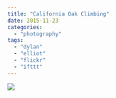```yaml
---
title: "California Oak Climbing"
date: 2015-11-23
categories: 
  - "photography"
tags: 
  - "dylan"
  - "elliot"
  - "flickr"
  - "ifttt"
---
```


![](https://farm1.staticflickr.com/650/22597896464_9f16edbdd3_b.jpg)
